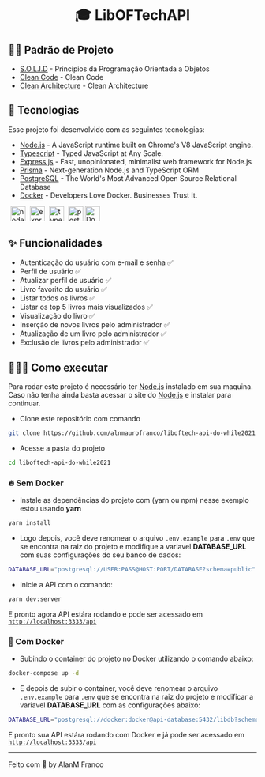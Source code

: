 <h1 align="center">
🎓 LibOFTechAPI
</h1>

## 👨‍💻 Padrão de Projeto

* [S.O.L.I.D](https://medium.com/thiago-aragao/solid-princ%C3%ADpios-da-programa%C3%A7%C3%A3o-orientada-a-objetos-ba7e31d8fb25) - Princípios da Programação Orientada a Objetos
* [Clean Code](https://balta.io/artigos/clean-code) - Clean Code  
* [Clean Architecture](https://medium.com/luizalabs/descomplicando-a-clean-architecture-cf4dfc4a1ac6) - Clean Architecture

## 🚀 Tecnologias
Esse projeto foi desenvolvido com as seguintes tecnologias:
* [Node.js](https://nodejs.org/en/) - A JavaScript runtime built on Chrome's V8 JavaScript engine.
* [Typescript](https://www.typescriptlang.org/) - Typed JavaScript at Any Scale.
* [Express.js](http://expressjs.com/) - Fast, unopinionated, minimalist web framework for Node.js
* [Prisma](https://prisma.io/) - Next-generation Node.js and TypeScript ORM
* [PostgreSQL](https://www.postgresql.org/) - The World's Most Advanced Open Source Relational Database
* [Docker](https://www.docker.com/) - Developers Love Docker. Businesses Trust It.
<p>
<img src="https://cdn.svgporn.com/logos/nodejs-icon.svg" alt="nodejs" width="30" height="30" style="margin-left: 5px;"/>
<img src="https://cdn.svgporn.com/logos/express.svg" alt="express" width="30" height="30" style="margin-left: 5px;"/>
<img src="https://cdn.svgporn.com/logos/typescript-icon.svg" alt="typescript" width="30" height="30" style="margin-left: 5px;"/>
<img src="https://cdn.svgporn.com/logos/postgresql.svg" alt="postgresql" width="30" height="30" style="margin-left: 5px;"/>
<img alt="Docker" src="https://cdn.svgporn.com/logos/docker-icon.svg" width="30" heigth="30" style="margin-right: 5px;" />
</p>

## ✨ Funcionalidades
- Autenticação do usuário com e-mail e senha ✅
- Perfil de usuário ✅
- Atualizar perfil de usuário ✅
- Livro favorito do usuário ✅
- Listar todos os livros ✅
- Listar os top 5 livros mais visualizados ✅
- Visualização do livro ✅
- Inserção de novos livros pelo administrador ✅
- Atualização de um livro pelo administrador ✅
- Exclusão de livros pelo administrador ✅

## 👨🏼‍💻 Como executar
Para rodar este projeto é necessário ter [Node.js](https://nodejs.org/) instalado em sua maquina. Caso não tenha ainda basta acessar o site do [Node.js](https://nodejs.org/) e instalar para continuar.

- Clone este repositório com comando
```bash
git clone https://github.com/alnmaurofranco/liboftech-api-do-while2021
```
- Acesse a pasta do projeto
```bash
cd liboftech-api-do-while2021
```
### **🔥 Sem Docker**
- Instale as dependências do projeto com (yarn ou npm) nesse exemplo estou usando **yarn**
```bash
yarn install
```
- Logo depois, você deve renomear o arquivo `.env.example` para `.env` que se encontra na raiz do projeto e modifique a variavel **DATABASE_URL** com suas configurações do seu banco de dados:

```bash
DATABASE_URL="postgresql://USER:PASS@HOST:PORT/DATABASE?schema=public"
```

- Inicie a API com o comando:
```bash
yarn dev:server
```

E pronto agora API estára rodando e pode ser acessado em [`http://localhost:3333/api`](http://localhost:3333/api)

### **🐳 Com Docker**
- Subindo o container do projeto no Docker utilizando o comando abaixo:
```bash
docker-compose up -d
```
- E depois de subir o container, você deve renomear o arquivo `.env.example` para `.env` que se encontra na raiz do projeto e modificar a variavel **DATABASE_URL** com as configurações abaixo:

```bash
DATABASE_URL="postgresql://docker:docker@api-database:5432/libdb?schema=public"
```

E pronto sua API estára rodando com Docker e já pode ser acessado em [`http://localhost:3333/api`](http://localhost:3333/api)

---
Feito com 💚 by AlanM Franco